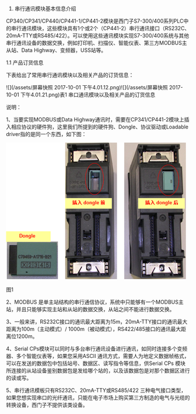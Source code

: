 1. 串行通讯模块基本信息介绍

CP340/CP341/CP440/CP441-1/CP441-2模块是西门子S7-300/400系列PLC中的串行通讯模块，这些模块具有1个或2个（CP441-2）串行通讯接口（RS232C、20mA-TTY或RS485/422）。可以使用这些通讯模块实现S7-300/400系统与其他串行通讯设备的数据交换，例如打印机、扫描仪、智能仪表、第三方MODBUS主从站、Data Highway、变频器，USS站等。

1.1 产品订货信息

下表给出了常用串行通讯模块以及相关产品的订货信息：

![](/assets/屏幕快照 2017-10-01 下午4.01.12.png)![](/assets/屏幕快照 2017-10-01 下午4.01.21.png)表1 串口通讯模块以及相关产品的订货信息

说明：

1、当要实现MODBUS或Data Highway通讯时，需要在CP341/CP441-2模块上插入相应协议的硬件狗，这里我们所提到的硬件狗、Dongle、协议驱动或Loadable driver指的是同一个东西，如下图：

![](/assets/images_01.png)

图1

2、MODBUS 是单主站结构的串行通信协议，系统中只能够有一个MODBUS主站，并且只能够实现主站和从站的数据交换，从站之间不能进行数据交换。

3、一般来讲，RS232C接口的通讯最大距离为15m，20mA-TTY接口的通讯最大距离为100m（主动模式）/ 1000m（被动模式），RS422/485接口的通讯最大距离位1200m。

4、Serial CPs模块可以同时与多台串行通讯设备进行通讯，如同时连接多个变频器、多个智能仪表等，如果您采用ASCII 通讯方式，需要人为地定义数据帧格式，可以在发送的数据包中包括站号、数据区、读写指令等信息，供Serial CPs 模块所连接的从站设备鉴别数据包是发给哪个站的，以及该数据包是对那个数据区进行的读或写。

5、串行通讯模板只有RS232C、20mA-TTY或RS485/422 三种电气接口类型，如果您想实现串口的光纤通讯，只能在电子市场上购买第三方制造的电气与光缆的转换设备，西门子不提供该类设备。









